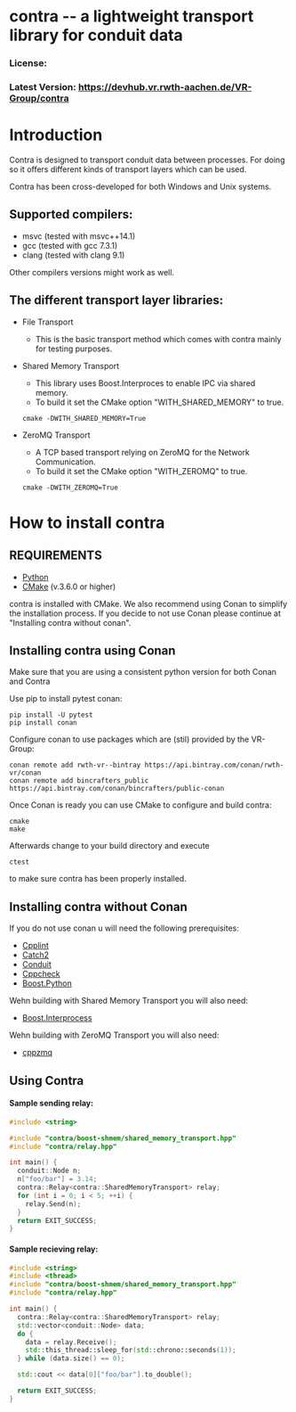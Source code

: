 # contra -- a lightweight transport library for conduit data

### License:
### Latest Version: https://devhub.vr.rwth-aachen.de/VR-Group/contra


# Introduction

Contra is designed to transport conduit data between processes.
For doing so it offers different kinds of transport layers which can be used.

Contra has been cross-developed for both Windows and Unix systems.

## Supported compilers:
  - msvc (tested with msvc++14.1) 
  - gcc (tested with gcc 7.3.1)
  - clang (tested with clang 9.1)
  
Other compilers versions might work as well. 

## The different transport layer libraries:
  - File Transport
     - This is the basic transport method which comes with contra mainly for testing purposes. 

  - Shared Memory Transport
    - This library uses Boost.Interproces to enable IPC via shared memory.
    - To build it set the CMake option "WITH_SHARED_MEMORY" to true.

    ```
    cmake -DWITH_SHARED_MEMORY=True
    ```      
  - ZeroMQ Transport
      - A TCP based transport relying on ZeroMQ for the Network Communication.
      - To build it set the CMake option "WITH_ZEROMQ" to true.

      ```
    cmake -DWITH_ZEROMQ=True
      ```

# How to install contra

## REQUIREMENTS
  - [Python](https://www.python.org/)
  - [CMake](https://cmake.org/) (v.3.6.0 or higher)

contra is installed with CMake.
We also recommend using Conan to simplify the installation process. If you decide to not use Conan please continue at "Installing contra without conan".

## Installing contra using Conan

Make sure that you are using a consistent python version for both Conan and Contra

Use pip to install pytest conan:
```
pip install -U pytest
pip install conan
```
Configure conan to use packages which are (stil) provided by the VR-Group:
```
conan remote add rwth-vr--bintray https://api.bintray.com/conan/rwth-vr/conan
conan remote add bincrafters_public https://api.bintray.com/conan/bincrafters/public-conan
```  
Once Conan is ready you can use CMake to configure and build contra:
```  
cmake
make
```  
Afterwards change to your build directory and execute
```
ctest
```
to make sure contra has been properly installed.  

## Installing contra without Conan

If you do not use conan u will need the following prerequisites:
- [Cpplint](https://github.com/google/styleguide/tree/gh-pages/cpplint)
- [Catch2](https://github.com/catchorg/Catch2)
- [Conduit](https://github.com/LLNL/conduit)
- [Cppcheck](https://sourceforge.net/projects/cppcheck/)
- [Boost.Python](https://www.boost.org/users/download/)

Wehn building with Shared Memory Transport you will also need:
- [Boost.Interprocess](https://www.boost.org/users/download/)

Wehn building with ZeroMQ Transport you will also need:
- [cppzmq](https://github.com/zeromq/cppzmq)


## Using Contra

#### Sample sending relay:
```cpp
#include <string>

#include "contra/boost-shmem/shared_memory_transport.hpp"
#include "contra/relay.hpp"

int main() {
  conduit::Node n;
  n["foo/bar"] = 3.14;
  contra::Relay<contra::SharedMemoryTransport> relay;
  for (int i = 0; i < 5; ++i) {
    relay.Send(n);
  }
  return EXIT_SUCCESS;
}
```
#### Sample recieving relay:
```cpp
#include <string>
#include <thread>
#include "contra/boost-shmem/shared_memory_transport.hpp"
#include "contra/relay.hpp"

int main() {
  contra::Relay<contra::SharedMemoryTransport> relay;
  std::vector<conduit::Node> data;
  do {
    data = relay.Receive();
    std::this_thread::sleep_for(std::chrono::seconds(1));
  } while (data.size() == 0);

  std::cout << data[0]["foo/bar"].to_double();

  return EXIT_SUCCESS;
}
```
